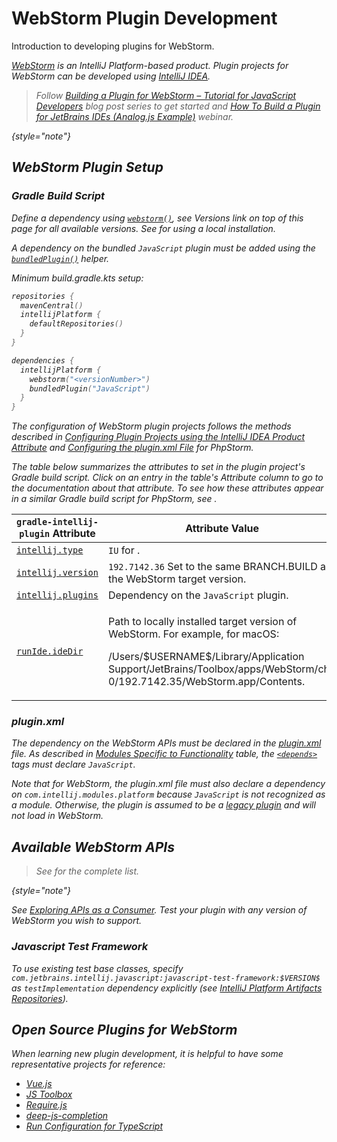 <!-- Copyright 2000-2024 JetBrains s.r.o. and contributors. Use of this source code is governed by the Apache 2.0 license. -->

# WebStorm Plugin Development

<link-summary>Introduction to developing plugins for WebStorm.</link-summary>

<var name="productID" value="webstorm"/>
<var name="marketplaceProductID" value="webstorm"/>
<include from="snippets.md" element-id="jetbrainsIDE_TLDR"/>

[WebStorm](https://www.jetbrains.com/webstorm/) is an IntelliJ Platform-based product.
Plugin projects for WebStorm can be developed using [IntelliJ IDEA](idea.md).

> Follow [Building a Plugin for WebStorm – Tutorial for JavaScript Developers](learning_resources.md#articles) blog post series to get started
> and [How To Build a Plugin for JetBrains IDEs (Analog.js Example)](learning_resources.md#webinars) webinar.
>
{style="note"}

<include from="snippets.md" element-id="jetbrainsProductOpenSourceLicense"/>

## WebStorm Plugin Setup

### Gradle Build Script

<tabs>
<tab title="IntelliJ Platform Gradle Plugin (2.x)">

Define a dependency using [`webstorm()`](tools_intellij_platform_gradle_plugin_dependencies_extension.md), see _Versions_ link on top of this page for all available versions.
See [](tools_intellij_platform_gradle_plugin.md#dependenciesLocalPlatform) for using a local installation.

A dependency on the bundled `JavaScript` plugin must be added using the [`bundledPlugin()`](tools_intellij_platform_gradle_plugin_dependencies_extension.md#plugins) helper.

Minimum <path>build.gradle.kts</path> setup:

```kotlin
repositories {
  mavenCentral()
  intellijPlatform {
    defaultRepositories()
  }
}

dependencies {
  intellijPlatform {
    webstorm("<versionNumber>")
    bundledPlugin("JavaScript")
  }
}
```

</tab>

<tab title="Gradle IntelliJ Plugin (1.x)">

The configuration of WebStorm plugin projects follows the methods described in [Configuring Plugin Projects using the IntelliJ IDEA Product Attribute](dev_alternate_products.md#configuring-plugin-projects-using-the-intellij-idea-product-attribute) and [Configuring the plugin.xml File](dev_alternate_products.md#configuring-pluginxml) for PhpStorm.

The table below summarizes the [](tools_gradle_intellij_plugin.md) attributes to set in the plugin project's Gradle build script.
Click on an entry in the table's *Attribute* column to go to the documentation about that attribute.
To see how these attributes appear in a similar Gradle build script for PhpStorm, see [](dev_alternate_products.md#configuring-gradle-build-script-using-the-intellij-idea-product-attribute).

| `gradle-intellij-plugin` Attribute                                               | Attribute Value                                                                                                                                                                                                                 |
|----------------------------------------------------------------------------------|---------------------------------------------------------------------------------------------------------------------------------------------------------------------------------------------------------------------------------|
| [`intellij.type`](tools_gradle_intellij_plugin.md#intellij-extension-type)       | `IU` for [](idea_ultimate.md).                                                                                                                                                                                                  |
| [`intellij.version`](tools_gradle_intellij_plugin.md#intellij-extension-version) | `192.7142.36` Set to the same BRANCH.BUILD as the WebStorm target version.                                                                                                                                                      |
| [`intellij.plugins`](tools_gradle_intellij_plugin.md#intellij-extension-plugins) | Dependency on the `JavaScript` plugin.                                                                                                                                                                                          |
| [`runIde.ideDir`](tools_gradle_intellij_plugin.md#tasks-runide-idedir)           | <p>Path to locally installed target version of WebStorm. For example, for macOS:</p><p><path>/Users/\$USERNAME\$/Library/Application Support/JetBrains/Toolbox/apps/WebStorm/ch-0/192.7142.35/WebStorm.app/Contents</path>.</p> |

</tab>
</tabs>

### plugin.xml

The dependency on the WebStorm APIs must be declared in the <path>[plugin.xml](plugin_configuration_file.md)</path> file.
As described in [Modules Specific to Functionality](plugin_compatibility.md#modules-specific-to-functionality) table, the [`<depends>`](plugin_configuration_file.md#idea-plugin__depends) tags must declare `JavaScript`.

Note that for WebStorm, the <path>plugin.xml</path> file must also declare a dependency on `com.intellij.modules.platform` because `JavaScript` is not recognized as a module.
Otherwise, the plugin is assumed to be a [legacy plugin](plugin_compatibility.md#declaring-plugin-dependencies) and will not load in WebStorm.

## Available WebStorm APIs

> See [](webstorm_extension_point_list.md) for the complete list.
>
{style="note"}

See [Exploring APIs as a Consumer](plugin_compatibility.md#exploring-apis-as-a-consumer).
Test your plugin with any version of WebStorm you wish to support.

### Javascript Test Framework

<primary-label ref="2020.3"/>

To use existing test base classes, specify `com.jetbrains.intellij.javascript:javascript-test-framework:$VERSION$` as `testImplementation` dependency explicitly (see [IntelliJ Platform Artifacts Repositories](intellij_artifacts.md#gradle-example-for-an-individual-module-from-the-intellij-platform)).

## Open Source Plugins for WebStorm

When learning new plugin development, it is helpful to have some representative projects for reference:

* [Vue.js](https://github.com/JetBrains/intellij-plugins/tree/master/vuejs)
* [JS Toolbox](https://github.com/andresdominguez/jsToolbox)
* [Require.js](https://github.com/Fedott/WebStormRequireJsPlugin)
* [deep-js-completion](https://github.com/klesun/deep-js-completion)
* [Run Configuration for TypeScript](https://plugins.jetbrains.com/plugin/10841-run-configuration-for-typescript)
